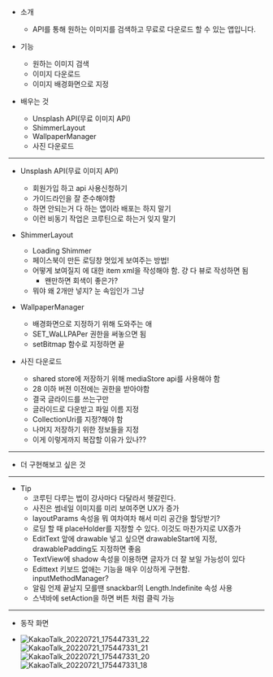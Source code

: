 - 소개
	- API를 통해 원하는 이미지를 검색하고 무료로 다운로드 할 수 있는 앱입니다.

- 기능
	- 원하는 이미지 검색
	- 이미지 다운로드
	- 이미지 배경화면으로 지정

- 배우는 것
	- Unsplash API(무료 이미지 API)
	- ShimmerLayout
	- WallpaperManager
	- 사진 다운로드

---

- Unsplash API(무료 이미지 API)
	- 회원가입 하고 api 사용신청하기
	- 가이드라인을 잘 준수해야함
	- 하면 안되는거 다 하는 앱이라 배포는 하지 말기
	- 이런 비동기 작업은 코루틴으로 하는거 잊지 말기

- ShimmerLayout
	- Loading Shimmer
	- 페이스북이 만든 로딩창 멋있게 보여주는 방법!
	- 어떻게 보여질지 에 대한 item xml을 작성해야 함. 걍 다 뷰로 작성하면 됨
		- 왠만하면 회색이 좋은가?
	- 뭐야 왜 2개만 넣지? 눈 속임인가 그냥

- WallpaperManager
	- 배경화면으로 지정하기 위해 도와주는 애
	- SET_WaLLPAPer 권한을 써놓으면 됨
	- setBitmap 함수로 지정하면 끝

- 사진 다운로드
	- shared store에 저장하기 위해 mediaStore api를 사용해야 함
	- 28 이하 버젼 이전에는 권한을 받아야함
	- 결국 글라이드를 쓰는구만
	- 글라이드로 다운받고 파일 이름 지정
	- CollectionUri를 지정?해야 함
	- 나머지 저장하기 위한 정보들을 지정
	- 이게 이렇게까지 복잡할 이유가 있나??

---

- 더 구현해보고 싶은 것

---

- Tip
	- 코루틴 다루는 법이 강사마다 다달라서 헷갈린다.
	- 사진은 썸네일 이미지를 미리 보여주면 UX가 증가
	- layoutParams 속성을 뭐 여차여차 해서 미리 공간을 할당받기?
	- 로딩 할 때 placeHolder를 지정할 수 있다. 이것도 마찬가지로 UX증가
	- EditText 앞에 drawable 넣고 싶으면 drawableStart에 지정, drawablePadding도 지정하면 좋음
	- TextView에 shadow 속성을 이용하면 글자가 더 잘 보일 가능성이 있다
	- Edittext 키보드 없애는 기능을 매우 이상하게 구현함. inputMethodManager?
	- 알림 언제 끝날지 모를땐 snackbar의 Length.Indefinite 속성 사용
	- 스낵바에 setAction을 하면 버튼 처럼 클릭 가능
---

- 동작 화면

- ![KakaoTalk_20220721_175447331_22](https://user-images.githubusercontent.com/68932465/180491207-f5bc10bf-1ed8-44ac-9611-5f1099f36b93.jpg)
  ![KakaoTalk_20220721_175447331_21](https://user-images.githubusercontent.com/68932465/180491214-3b66d901-8481-4a43-b874-88a34d7bc267.jpg)
  ![KakaoTalk_20220721_175447331_20](https://user-images.githubusercontent.com/68932465/180491217-451e1f7c-9dd5-47cf-b062-757e792ce8aa.jpg)
  ![KakaoTalk_20220721_175447331_18](https://user-images.githubusercontent.com/68932465/180491220-2e3fb045-f415-4b41-a386-714a7dd0f58f.jpg)
